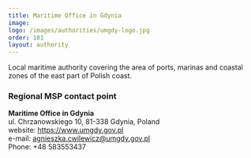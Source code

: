 ```yaml
---
title: Maritime Office in Gdynia
image: 
logo: /images/authorities/umgdy-logo.jpg
order: 101
layout: authority
---
```


Local maritime authority covering the area of ports, marinas and coastal zones of the east part of Polish coast.

### Regional MSP contact point

**Maritime Office in Gdynia**  
ul. Chrzanowskiego 10, 81-338 Gdynia, Poland  
website: <https://www.umgdy.gov.pl>  
e-mail: <agnieszka.cwilewicz@umgdy.gov.pl>  
Phone: +48 583553437  
